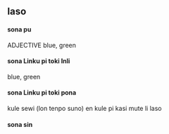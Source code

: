 ## laso

#### sona pu

ADJECTIVE blue, green

#### sona Linku pi toki Inli

blue, green

#### sona Linku pi toki pona

kule sewi (lon tenpo suno) en kule pi kasi mute li laso

#### sona sin

